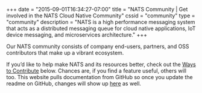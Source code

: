 +++
date = "2015-09-01T16:34:27-07:00"
title = "NATS Community | Get involved in the NATS Cloud Native Community"
cssid = "community"
type = "community"
description = "NATS is a high performance messaging system that acts as a distributed messaging queue for cloud native applications, IoT device messaging, and microservices architecture."
+++

Our NATS community consists of company end-users, partners, and OSS contributors that make up a vibrant ecosystem. 

If you’d like to help make NATS and its resources better, check out the <a href="#contribute">Ways to Contribute</a> below. Chances are, if you find a feature useful, others will too. This website pulls documentation from GitHub so once you update the readme on GitHub, changes will show up [here](http://nats.io/documentation) as well.